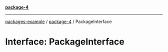 [**package-4**](../index.md)

***

[packages-example](../../packages.md) / [package-4](../index.md) / PackageInterface

# Interface: PackageInterface
